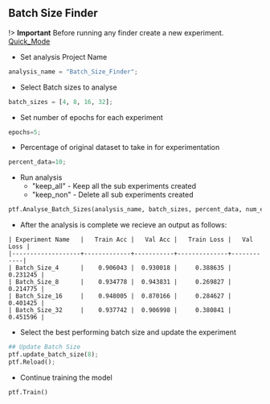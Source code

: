 ## Batch Size Finder

!> **Important** Before running any finder create a new experiment. [Quick_Mode](quick_mode/quickmode_gluon.md)

- Set analysis Project Name
```python
analysis_name = "Batch_Size_Finder";
```

- Select Batch sizes to analyse
```python    
batch_sizes = [4, 8, 16, 32]; 
```

- Set number of epochs for each experiment
```python
epochs=5;
```

- Percentage of original dataset to take in for experimentation
```python
percent_data=10;
```

- Run analysis
    - "keep_all" - Keep all the sub experiments created
    - "keep_non" - Delete all sub experiments created
```python
ptf.Analyse_Batch_Sizes(analysis_name, batch_sizes, percent_data, num_epochs=epochs, state="keep_none"); 
```

- After the analysis is complete we recieve an output as follows:

```
| Experiment Name   |   Train Acc |   Val Acc |   Train Loss |   Val Loss |
|-------------------+-------------+-----------+--------------+------------|
| Batch_Size_4      |    0.906043 |  0.930018 |     0.388635 |   0.231245 |
| Batch_Size_8      |    0.934778 |  0.943831 |     0.269827 |   0.214775 |
| Batch_Size_16     |    0.948005 |  0.870166 |     0.284627 |   0.401425 |
| Batch_Size_32     |    0.937742 |  0.906998 |     0.380841 |   0.451596 |
```

- Select the best performing batch size and update the experiment

```python
## Update Batch Size
ptf.update_batch_size(8);
ptf.Reload();
```

- Continue training the model
```python
ptf.Train()
```

